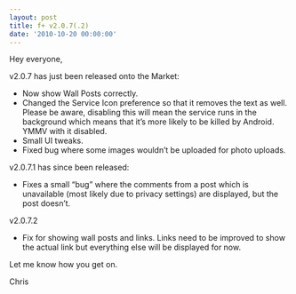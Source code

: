 ```yaml
---
layout: post
title: f+ v2.0.7(.2)
date: '2010-10-20 00:00:00'
---
```


Hey everyone,

v2.0.7 has just been released onto the Market:

*   Now show Wall Posts correctly.
*   Changed the Service Icon preference so that it removes the text as well. Please be aware, disabling this will mean the service runs in the background which means that it&#8217;s more likely to be killed by Android. YMMV with it disabled.
*   Small UI tweaks.
*   Fixed bug where some images wouldn&#8217;t be uploaded for photo uploads.

v2.0.7.1 has since been released:

*   Fixes a small &#8220;bug&#8221; where the comments from a post which is unavailable (most likely due to privacy settings) are displayed, but the post doesn&#8217;t.

v2.0.7.2

*   Fix for showing wall posts and links. Links need to be improved to show the actual link but everything else will be displayed for now.

Let me know how you get on.

Chris